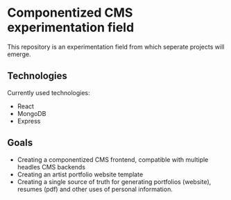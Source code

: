 # Componentized CMS experimentation field

This repository is an experimentation field from which seperate projects will emerge.

## Technologies
Currently used technologies:
* React
* MongoDB
* Express

## Goals
* Creating a componentized CMS frontend, compatible with multiple headles CMS backends
* Creating an artist portfolio website template
* Creating a single source of truth for generating portfolios (website), resumes (pdf) and other uses of personal information.